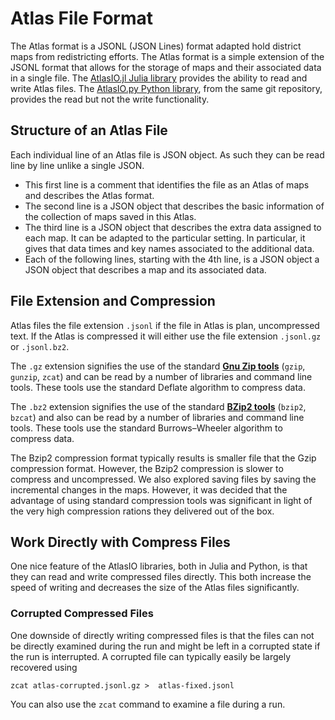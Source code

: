 # Atlas File Format

The Atlas format is a JSONL (JSON Lines) format adapted hold district maps from redistricting efforts. The Atlas format is a simple extension of the JSONL format that allows for the storage of maps and their associated data in a single file. The [AtlasIO.jl Julia library](https://git.math.duke.edu/gitlab/jonm/atlasio.jl/) provides the ability to read and write Atlas files. The [AtlasIO.py Python library](https://git.math.duke.edu/gitlab/jonm/atlasio.jl/-/tree/main/PythonReader), from the same git repository, provides the read but not the write functionality. 
## Structure of an Atlas File
Each individual line of an Atlas file is JSON object. As such they can be read line by line unlike a single JSON. 
* This first line is a comment that identifies the file as an Atlas of maps and describes the Atlas format. 
* The second line is a JSON object that describes the basic information of the collection of maps saved in this Atlas. 
* The third line is a JSON object that describes the extra data assigned to each map. It can be adapted to the particular setting. In particular, it gives that data times and key names associated to the additional data.
* Each of the following lines, starting with the 4th line, is a JSON object a JSON object that describes a map and its associated data.

## File Extension and Compression

Atlas files the file extension `.jsonl` if the file in Atlas is plan, uncompressed text. If the Atlas is compressed it will either use the file extension `.jsonl.gz` or `.jsonl.bz2`. 

The `.gz` extension signifies the use of the standard [**Gnu Zip tools**](https://en.m.wikipedia.org/wiki/Gzip) (`gzip`, `gunzip`, `zcat`) and can be read by a number of libraries and command line tools. These tools use the standard Deflate algorithm to compress data.

The `.bz2`  extension signifies the use of the standard 
[**BZip2 tools**](https://en.m.wikipedia.org/wiki/Bzip2) (`bzip2`, `bzcat`) and also can be read by a number of libraries and command line tools. These tools use the standard Burrows–Wheeler algorithm to compress data.

The Bzip2 compression format typically results is smaller file that the Gzip compression format. However, the Bzip2 compression is slower to compress and uncompressed. We also explored saving files by saving the incremental changes in the maps. However, it was decided that the advantage of using standard compression tools was significant in light of the very high compression rations they delivered out of the box.

## Work Directly with Compress Files

One nice feature of the AtlasIO libraries, both in Julia and Python, is that they can read and write compressed files directly. This both increase the speed of writing and decreases the size of the Atlas files significantly.

### Corrupted Compressed Files

One downside of directly writing compressed files is that the files can not be directly examined during the run and might be left in a corrupted state if the run is interrupted. A corrupted file can typically easily be largely recovered using  

`` zcat atlas-corrupted.jsonl.gz >  atlas-fixed.jsonl ``  

You can also use the `zcat` command to examine a file during a run.
